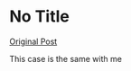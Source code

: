 # No Title

[Original Post](https://discourse.onlinedegree.iitm.ac.in/t/166576/80)

<p>This case is the same with me</p>